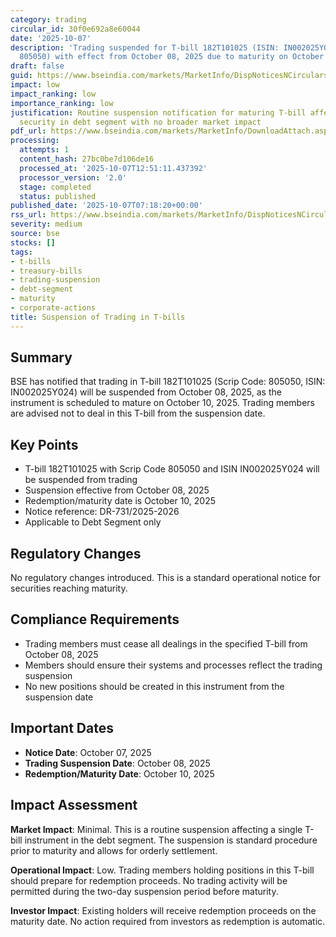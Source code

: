 ```yaml
---
category: trading
circular_id: 30f0e692a8e60044
date: '2025-10-07'
description: 'Trading suspended for T-bill 182T101025 (ISIN: IN002025Y024, Scrip Code:
  805050) with effect from October 08, 2025 due to maturity on October 10, 2025.'
draft: false
guid: https://www.bseindia.com/markets/MarketInfo/DispNoticesNCirculars.aspx?Noticeid={653B3E13-1C1F-4810-83EA-0DB3F7B595D4}&noticeno=20251007-4&dt=10/07/2025&icount=4&totcount=34&flag=0
impact: low
impact_ranking: low
importance_ranking: low
justification: Routine suspension notification for maturing T-bill affecting single
  security in debt segment with no broader market impact
pdf_url: https://www.bseindia.com/markets/MarketInfo/DownloadAttach.aspx?id=20251007-4&attachedId=
processing:
  attempts: 1
  content_hash: 27bc0be7d106de16
  processed_at: '2025-10-07T12:51:11.437392'
  processor_version: '2.0'
  stage: completed
  status: published
published_date: '2025-10-07T07:18:20+00:00'
rss_url: https://www.bseindia.com/markets/MarketInfo/DispNoticesNCirculars.aspx?Noticeid={653B3E13-1C1F-4810-83EA-0DB3F7B595D4}&noticeno=20251007-4&dt=10/07/2025&icount=4&totcount=34&flag=0
severity: medium
source: bse
stocks: []
tags:
- t-bills
- treasury-bills
- trading-suspension
- debt-segment
- maturity
- corporate-actions
title: Suspension of Trading in T-bills
---
```


## Summary

BSE has notified that trading in T-bill 182T101025 (Scrip Code: 805050, ISIN: IN002025Y024) will be suspended from October 08, 2025, as the instrument is scheduled to mature on October 10, 2025. Trading members are advised not to deal in this T-bill from the suspension date.

## Key Points

- T-bill 182T101025 with Scrip Code 805050 and ISIN IN002025Y024 will be suspended from trading
- Suspension effective from October 08, 2025
- Redemption/maturity date is October 10, 2025
- Notice reference: DR-731/2025-2026
- Applicable to Debt Segment only

## Regulatory Changes

No regulatory changes introduced. This is a standard operational notice for securities reaching maturity.

## Compliance Requirements

- Trading members must cease all dealings in the specified T-bill from October 08, 2025
- Members should ensure their systems and processes reflect the trading suspension
- No new positions should be created in this instrument from the suspension date

## Important Dates

- **Notice Date**: October 07, 2025
- **Trading Suspension Date**: October 08, 2025
- **Redemption/Maturity Date**: October 10, 2025

## Impact Assessment

**Market Impact**: Minimal. This is a routine suspension affecting a single T-bill instrument in the debt segment. The suspension is standard procedure prior to maturity and allows for orderly settlement.

**Operational Impact**: Low. Trading members holding positions in this T-bill should prepare for redemption proceeds. No trading activity will be permitted during the two-day suspension period before maturity.

**Investor Impact**: Existing holders will receive redemption proceeds on the maturity date. No action required from investors as redemption is automatic.